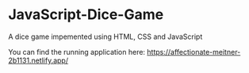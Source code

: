 # JavaScript-Dice-Game
A dice game impemented using HTML, CSS and JavaScript

You can find the running application here:
https://affectionate-meitner-2b1131.netlify.app/
